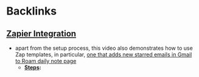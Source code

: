 
# Backlinks
## [Zapier Integration](<Zapier Integration.md>)
- apart from the setup process, this video also demonstrates how to use Zap templates, in particular, [one that adds new starred emails in Gmail to Roam daily note page](https://zapier.com/apps/gmail/integrations/roam-research/255568759/add-new-starred-emails-in-gmail-to-your-daily-note-pages-in-roam-research)
    - **[Steps](<Steps.md>):**

